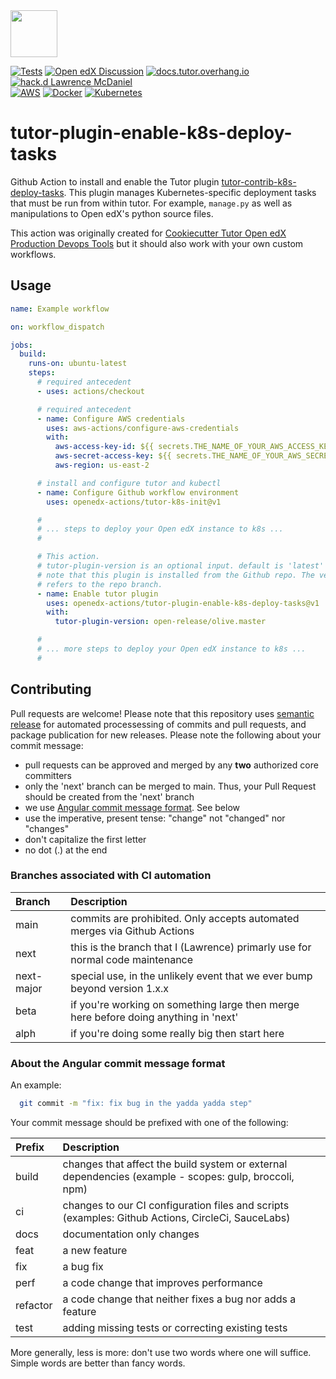 <img src="https://avatars.githubusercontent.com/u/40179672" width="75">

[![Tests](https://github.com/openedx-actions/tutor-plugin-enable-k8s-deploy-tasks/actions/workflows/testRelease.yml/badge.svg)](https://github.com/openedx-actions/tutor-plugin-enable-k8s-deploy-tasks/actions)
[![Open edX Discussion](https://img.shields.io/static/v1?logo=discourse&label=Forums&style=flat-square&color=000000&message=discuss.openedx.org)](https://discuss.openedx.org/)
[![docs.tutor.overhang.io](https://img.shields.io/static/v1?logo=readthedocs&label=Documentation&style=flat-square&color=blue&message=docs.tutor.overhang.io)](https://docs.tutor.overhang.io)
[![hack.d Lawrence McDaniel](https://img.shields.io/badge/hack.d-Lawrence%20McDaniel-orange.svg)](https://lawrencemcdaniel.com)<br/>
[![AWS](https://img.shields.io/badge/AWS-%23FF9900.svg?style=for-the-badge&logo=amazon-aws&logoColor=white)](https://aws.amazon.com/)
[![Docker](https://img.shields.io/badge/docker-%230db7ed.svg?style=for-the-badge&logo=docker&logoColor=white)](https://www.docker.com/)
[![Kubernetes](https://img.shields.io/badge/kubernetes-%23326ce5.svg?style=for-the-badge&logo=kubernetes&logoColor=white)](https://kubernetes.io/)

# tutor-plugin-enable-k8s-deploy-tasks

Github Action to install and enable the Tutor plugin [tutor-contrib-k8s-deploy-tasks](https://github.com/lpm0073/tutor-contrib-k8s-deploy-tasks). This plugin manages Kubernetes-specific deployment tasks that must be run from within tutor. For example, `manage.py` as well as manipulations to Open edX's python source files.

This action was originally created for [Cookiecutter Tutor Open edX Production Devops Tools](https://github.com/lpm0073/cookiecutter-openedx-devops) but it should also work with your own custom workflows.

## Usage

```yaml
name: Example workflow

on: workflow_dispatch

jobs:
  build:
    runs-on: ubuntu-latest
    steps:
      # required antecedent
      - uses: actions/checkout

      # required antecedent
      - name: Configure AWS credentials
        uses: aws-actions/configure-aws-credentials
        with:
          aws-access-key-id: ${{ secrets.THE_NAME_OF_YOUR_AWS_ACCESS_KEY_ID }}
          aws-secret-access-key: ${{ secrets.THE_NAME_OF_YOUR_AWS_SECRET_ACCESS_KEY }}
          aws-region: us-east-2

      # install and configure tutor and kubectl
      - name: Configure Github workflow environment
        uses: openedx-actions/tutor-k8s-init@v1

      #
      # ... steps to deploy your Open edX instance to k8s ...
      #

      # This action.
      # tutor-plugin-version is an optional input. default is 'latest'
      # note that this plugin is installed from the Github repo. The version
      # refers to the repo branch.
      - name: Enable tutor plugin
        uses: openedx-actions/tutor-plugin-enable-k8s-deploy-tasks@v1
        with:
          tutor-plugin-version: open-release/olive.master

      #
      # ... more steps to deploy your Open edX instance to k8s ...
      #
```

## Contributing

Pull requests are welcome! Please note that this repository uses [semantic release](https://github.com/semantic-release/semantic-release) for automated processessing of commits and pull requests, and package publication for new releases. Please note the following about your commit message:

- pull requests can be approved and merged by any **two** authorized core committers
- only the 'next' branch can be merged to main. Thus, your Pull Request should be created from the 'next' branch
- we use [Angular commit message format](https://github.com/angular/angular/blob/main/CONTRIBUTING.md#-commit-message-format). See below
- use the imperative, present tense: "change" not "changed" nor "changes"
- don't capitalize the first letter
- no dot (.) at the end

### Branches associated with CI automation

| Branch     | Description                                                                                           |
|:-----------|:------------------------------------------------------------------------------------------------------|
| main       | commits are prohibited. Only accepts automated merges via Github Actions                              |
| next       | this is the branch that I (Lawrence) primarly use for normal code maintenance                         |
| next-major | special use, in the unlikely event that we ever bump beyond version 1.x.x                             |
| beta       | if you're working on something large then merge here before doing anything in 'next'                  |
| alph       | if you're doing some really big then start here                                                       |

### About the Angular commit message format

An example:

```bash
  git commit -m "fix: fix bug in the yadda yadda step"
```

Your commit message should be prefixed with one of the following:

| Prefix   | Description                                                                                           |
|:---------|:------------------------------------------------------------------------------------------------------|
| build    | changes that affect the build system or external dependencies (example - scopes: gulp, broccoli, npm) |
| ci       | changes to our CI configuration files and scripts (examples: Github Actions, CircleCi, SauceLabs)     |
| docs     | documentation only changes                                                                            |
| feat     | a new feature                                                                                         |
| fix      | a bug fix                                                                                             |
| perf     | a code change that improves performance                                                               |
| refactor | a code change that neither fixes a bug nor adds a feature                                             |
| test     | adding missing tests or correcting existing tests                                                     |

More generally, less is more: don't use two words where one will suffice. Simple words are better than fancy words.
